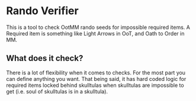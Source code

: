 # Rando Verifier
This is a tool to check OotMM rando seeds for impossible required items.
A Required item is something like Light Arrows in OoT, and Oath to Order in MM.

## What does it check?
There is a lot of flexibility when it comes to checks. For the most part you can define anything you want. That being said, it has hard coded logic for required items locked behind skulltulas when skulltulas are impossible to get (i.e. soul of skulltulas is in a skulltula).
